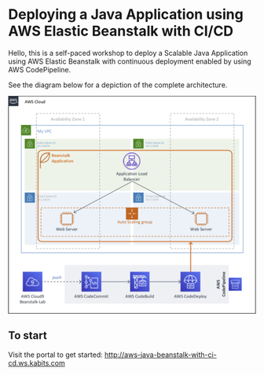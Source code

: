 # Deploying a Java Application using AWS Elastic Beanstalk with CI/CD

Hello, this is a self-paced workshop to deploy a Scalable Java Application using AWS Elastic Beanstalk with continuous deployment enabled by using AWS CodePipeline.

See the diagram below for a depiction of the complete architecture.

![Deploying a Java Application using AWS Elastic Beanstalk with CI/CD](images/diagram-architecture.png)

## To start

Visit the portal to get started: http://aws-java-beanstalk-with-ci-cd.ws.kabits.com
